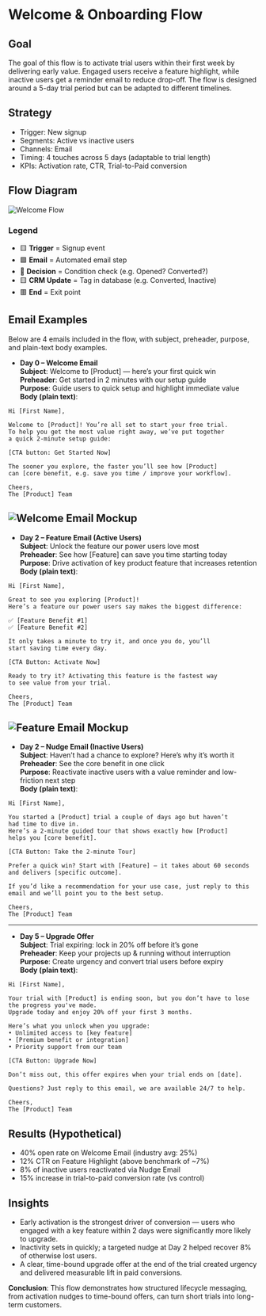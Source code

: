 # Welcome & Onboarding Flow

## Goal

The goal of this flow is to activate trial users within their first week by delivering early value. Engaged users receive a feature highlight, while inactive users get a reminder email to reduce drop-off. The flow is designed around a 5-day trial period but can be adapted to different timelines.

## Strategy

- Trigger: New signup
- Segments: Active vs inactive users
- Channels: Email
- Timing: 4 touches across 5 days (adaptable to trial length)
- KPIs: Activation rate, CTR, Trial-to-Paid conversion

## Flow Diagram

![Welcome Flow](diagram.png)

### Legend

- 🟨 **Trigger** = Signup event
- 🟪 **Email** = Automated email step
- 🔷 **Decision** = Condition check (e.g. Opened? Converted?)
- 🟨 **CRM Update** = Tag in database (e.g. Converted, Inactive)
- 🟥 **End** = Exit point

## Email Examples
Below are 4 emails included in the flow, with subject, preheader, purpose, and plain-text body examples.  

- **Day 0 – Welcome Email**  
  **Subject**: Welcome to [Product] — here’s your first quick win  
  **Preheader**: Get started in 2 minutes with our setup guide  
  **Purpose**: Guide users to quick setup and highlight immediate value  
  **Body (plain text)**:

```
Hi [First Name],

Welcome to [Product]! You’re all set to start your free trial.
To help you get the most value right away, we’ve put together
a quick 2-minute setup guide:

[CTA button: Get Started Now]

The sooner you explore, the faster you’ll see how [Product]
can [core benefit, e.g. save you time / improve your workflow].

Cheers,
The [Product] Team
```

![Welcome Email Mockup](email-mockups/welcome.png)
---

- **Day 2 – Feature Email (Active Users)**  
  **Subject**: Unlock the feature our power users love most  
  **Preheader**: See how [Feature] can save you time starting today  
  **Purpose**: Drive activation of key product feature that increases retention  
  **Body (plain text)**:

```
Hi [First Name],

Great to see you exploring [Product]!
Here’s a feature our power users say makes the biggest difference:

✅ [Feature Benefit #1]
✅ [Feature Benefit #2]

It only takes a minute to try it, and once you do, you’ll
start saving time every day.

[CTA Button: Activate Now]

Ready to try it? Activating this feature is the fastest way
to see value from your trial.

Cheers,
The [Product] Team
```
![Feature Email Mockup](email-mockups/feature.png)
---

- **Day 2 – Nudge Email (Inactive Users)**  
  **Subject**: Haven’t had a chance to explore? Here’s why it’s worth it  
  **Preheader**: See the core benefit in one click  
  **Purpose**: Reactivate inactive users with a value reminder and low-friction next step  
  **Body (plain text)**:

```
Hi [First Name],

You started a [Product] trial a couple of days ago but haven’t
had time to dive in.
Here’s a 2-minute guided tour that shows exactly how [Product]
helps you [core benefit].

[CTA Button: Take the 2-minute Tour]

Prefer a quick win? Start with [Feature] — it takes about 60 seconds
and delivers [specific outcome].

If you’d like a recommendation for your use case, just reply to this
email and we’ll point you to the best setup.

Cheers,
The [Product] Team
```
<!-- ![Nudge Email Mockup](email-mockups/nudge.png) -->
---

- **Day 5 – Upgrade Offer**  
  **Subject**: Trial expiring: lock in 20% off before it’s gone  
  **Preheader**: Keep your projects up & running without interruption  
  **Purpose**: Create urgency and convert trial users before expiry  
  **Body (plain text)**:
```
Hi [First Name],

Your trial with [Product] is ending soon, but you don’t have to lose 
the progress you've made. 
Upgrade today and enjoy 20% off your first 3 months.

Here’s what you unlock when you upgrade:
• Unlimited access to [key feature]  
• [Premium benefit or integration]  
• Priority support from our team  

[CTA Button: Upgrade Now]

Don’t miss out, this offer expires when your trial ends on [date].

Questions? Just reply to this email, we are available 24/7 to help.

Cheers,  
The [Product] Team
```
<!-- ![Upgrade Offer Mockup](email-mockups/upgrade.png) -->

## Results (Hypothetical)

- 40% open rate on Welcome Email (industry avg: 25%)  
- 12% CTR on Feature Highlight (above benchmark of ~7%)  
- 8% of inactive users reactivated via Nudge Email  
- 15% increase in trial-to-paid conversion rate (vs control)

## Insights

- Early activation is the strongest driver of conversion — users who engaged with a key feature within 2 days were significantly more likely to upgrade.  
- Inactivity sets in quickly; a targeted nudge at Day 2 helped recover 8% of otherwise lost users.  
- A clear, time-bound upgrade offer at the end of the trial created urgency and delivered measurable lift in paid conversions.  

**Conclusion**: This flow demonstrates how structured lifecycle messaging, from activation nudges to time-bound offers, can turn short trials into long-term customers.
